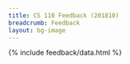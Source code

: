 ```yaml
---
title: CS 110 Feedback (201810)
breadcrumb: Feedback
layout: bg-image
---
```

{% include feedback/data.html %}
